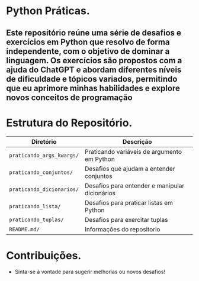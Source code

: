 # Python Práticas.

## Este repositório reúne uma série de desafios e exercícios em Python que resolvo de forma independente, com o objetivo de dominar a linguagem. Os exercícios são propostos com a ajuda do ChatGPT e abordam diferentes níveis de dificuldade e tópicos variados, permitindo que eu aprimore minhas habilidades e explore novos conceitos de programação

# Estrutura do Repositório.



| Diretório               | Descrição                                |
|-------------------------|------------------------------------------|
| `praticando_args_kwargs/`     | Praticando variáveis de argumento em Python      |
| `praticando_conjuntos/` | Desafios que ajudam a entender conjuntos |
| `praticando_dicionarios/`   | Desafios para entender e manipular dicionários |
| `praticando_lista/`             | Desafios para praticar listas em Python   |
|`praticando_tuplas/` | Desafios para exercitar tuplas |
|`README.md/` | Informações do repositorio |


# Contribuições.

* Sinta-se à vontade para sugerir melhorias ou novos desafios!
